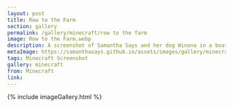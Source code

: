 ```yaml
---
layout: post
title: Row to the Farm
section: gallery
permalink: /gallery/minecraft/row to the farm
image: Row to the Farm.webp
description: A screenshot of Samantha Says and her dog Winona in a boat from Minecraft, taken by Samantha Says.
metaImage: https://samanthasays.github.io/assets/images/gallery/minecraft/Row to the Farm.webp
tags: Minecraft Screenshot
gallery: minecraft
from: Minecraft
link: 
---
```

{% include imageGallery.html %}